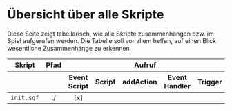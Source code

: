 # Übersicht über alle Skripte
Diese Seite zeigt tabellarisch, wie alle Skripte zusammenhängen bzw. im Spiel aufgerufen werden. Die Tabelle soll vor allem helfen, auf einen Blick wesentliche Zusammenhänge zu erkennen

<table>
  <thead>
    <tr>
      <th> Skript </th>
      <th> Pfad </th>
      <th colspan="5"> Aufruf </th>
    </tr>
    <tr>
      <th></th>
      <th></th>
      <th>Event Script</th>
      <th>Script</th>
      <th>addAction</th>
      <th>Event Handler</th>
      <th>Trigger</th>
    </tr>
  </thead>
  <tbody style="text-align: center">
    <tr>
      <td><code>init.sqf</code></td>      
      <td>./</td>
      <td>[x]</td>
      <td></td>
      <td></td>
      <td></td>
      <td></td>
    </tr>  
  </tbody>
</table>
     
      
    
    
